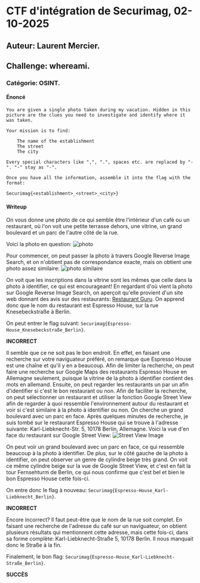 # CTF d'intégration de Securimag, 02-10-2025

## Auteur: Laurent Mercier.

## Challenge: whereami.

### Catégorie: OSINT.

#### Énoncé

```
You are given a single photo taken during my vacation. Hidden in this picture are the clues you need to investigate and identify where it was taken.

Your mission is to find:

    The name of the establishment
    The street
    The city

Every special characters like ",", ".", spaces etc. are replaced by "-". "-" stay as "-".

Once you have all the information, assemble it into the flag with the format:

Securimag{<establishment>_<street>_<city>}

```

#### Writeup

On vous donne une photo de ce qui semble être l'intérieur d'un café ou un restaurant, où l'on voit une petite terrasse dehors, une vitrine, un grand boulevard et un parc de l'autre côté de la rue.  

Voici la photo en question: ![photo](Chall.jpg)  

Pour commencer, on peut passer la photo à travers Google Reverse Image Search, et on n'obtient pas de correspondance exacte, mais on obtient une photo assez similaire: ![photo similaire](similaire.jpg)  

On voit que les inscriptions dans la vitrine sont les mêmes que celle dans la photo à identifier, ce qui est encourageant! En regardant d'où vient la photo sur Google Reverse Image Search, on aperçoit qu'elle provient d'un site web donnant des avis sur des restaurants: [Restaurant Guru](https://fr.restaurantguru.com/Espresso-House-Berlin-5). On apprend donc que le nom du restaurant est Espresso House, sur la rue Knesebeckstraße à Berlin.  

On peut entrer le flag suivant: `Securimag{Espresso-House_Knesebeckstraße_Berlin}`.  

**INCORRECT**  

Il semble que ce ne soit pas le bon endroit. En effet, en faisant une recherche sur votre naviguateur préféré, on remarque que Espresso House est une chaîne et qu'il y en a beaucoup. Afin de limiter la recherche, on peut faire une recherche sur Google Maps des restaurants Espresso House en Allemagne seulement, puisque la vitrine de la photo à identifier contient des mots en allemand. Ensuite, on peut regarder les restaurants un par un afin d'identifier si c'est le bon restaurant ou non. Afin de faciliter la recherche, on peut sélectionner un restaurant et utiliser la fonction Google Street View afin de regarder à quoi ressemble l'environnement autour du restaurant et voir si c'est similaire à la photo à identifier ou non. On cherche un grand boulevard avec un parc en face. Après quelques minutes de recherche, je suis tombé sur le restaurant Espresso House qui se trouve à l'adresse suivante: Karl-Liebknecht-Str. 5, 10178 Berlin, Allemagne. Voici la vue d'en face du restaurant sur Google Street View: ![Street View Image](streetView.jpg)  

On peut voir un grand boulevard avec un parc en face, ce qui ressemble beaucoup à la photo à identifier. De plus, sur le côté gauche de la photo à identifier, on peut observer un genre de cylindre beige très grand. On voit ce même cylindre beige sur la vue de Google Street View, et c'est en fait la tour Fernsehturm de Berlin, ce qui nous confirme que c'est bel et bien le bon Espresso House cette fois-ci.  

On entre donc le flag à nouveau: `Securimag{Espresso-House_Karl-Liebknecht_Berlin}`.  

**INCORRECT**  

Encore incorrect? Il faut peut-être que le nom de la rue soit complet. En faisant une recherche de l'adresse du café sur un naviguateur, on obtient plusieurs résultats qui mentionnent cette adresse, mais cette fois-ci, dans sa forme complète: Karl-Liebknecht-Straße 5, 10178 Berlin. Il nous manquait donc le Straße à la fin.  


Finalement, le bon flag: `Securimag{Espresso-House_Karl-Liebknecht-Straße_Berlin}`.  

**SUCCÈS**

